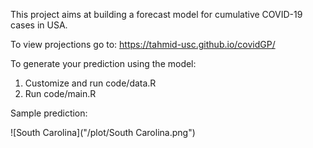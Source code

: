 This project aims at building a forecast model for cumulative COVID-19 cases in USA.

To view projections go to:
https://tahmid-usc.github.io/covidGP/


To generate your prediction using the model:

 1. Customize and run code/data.R
 2. Run code/main.R


Sample prediction:

![South Carolina]("/plot/South Carolina.png")
